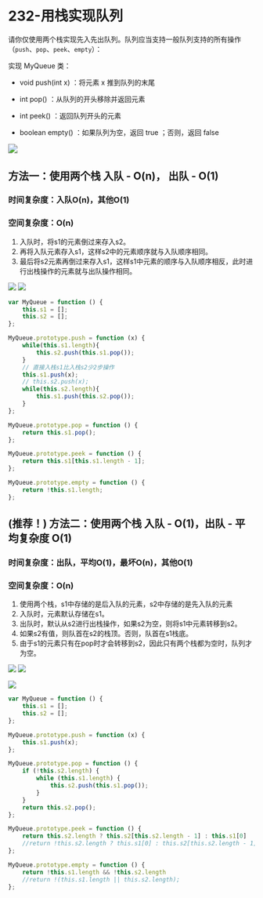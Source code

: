 # 232-用栈实现队列

请你仅使用两个栈实现先入先出队列。队列应当支持一般队列支持的所有操作（`push`、`pop`、`peek`、`empty`）：

实现 MyQueue 类：

- void push(int x) ：将元素 x 推到队列的末尾

- int pop() ：从队列的开头移除并返回元素

- int peek() ：返回队列开头的元素

- boolean empty() ：如果队列为空，返回 true ；否则，返回 false

<img src="img/题目.jpg" style="zoom:120%;" />



## 方法一：使用两个栈 入队 - O(n)， 出队 - O(1)

### 时间复杂度：入队O(n)，其他O(1)

### 空间复杂度：O(n)

1. 入队时，将s1的元素倒过来存入s2。
2. 再将入队元素存入s1，这样s2中的元素顺序就与入队顺序相同。
3. 最后将s2元素再倒过来存入s1，这样s1中元素的顺序与入队顺序相反，此时进行出栈操作的元素就与出队操作相同。

<img src="img/入队1.png" />

<img src="img/出队1.png" />

```javascript
var MyQueue = function () {
    this.s1 = [];
    this.s2 = [];
};

MyQueue.prototype.push = function (x) {
    while(this.s1.length){
        this.s2.push(this.s1.pop());
    }
    // 直接入栈s1比入栈s2少2步操作
    this.s1.push(x);
    // this.s2.push(x);
    while(this.s2.length){
        this.s1.push(this.s2.pop());
    }
};

MyQueue.prototype.pop = function () {
    return this.s1.pop();
};

MyQueue.prototype.peek = function () {
    return this.s1[this.s1.length - 1];
};

MyQueue.prototype.empty = function () {
    return !this.s1.length;
};
```



## (推荐！) 方法二：使用两个栈 入队 - O(1)，出队 - 平均复杂度 O(1)

### 时间复杂度：出队，平均O(1)，最坏O(n)，其他O(1)

### 空间复杂度：O(n)

1. 使用两个栈，s1中存储的是后入队的元素，s2中存储的是先入队的元素
2. 入队时，元素默认存储在s1。
3. 出队时，默认从s2进行出栈操作，如果s2为空，则将s1中元素转移到s2。
4. 如果s2有值，则队首在s2的栈顶。否则，队首在s1栈底。
5. 由于s1的元素只有在pop时才会转移到s2，因此只有两个栈都为空时，队列才为空。

<img src="img/入队2.png" />

<img src="img/出队2.png" />

![](img/用栈实现队列动图.gif)

```javascript
var MyQueue = function () {
    this.s1 = [];
    this.s2 = [];
};

MyQueue.prototype.push = function (x) {
    this.s1.push(x);
};

MyQueue.prototype.pop = function () {
    if (!this.s2.length) {
        while (this.s1.length) {
            this.s2.push(this.s1.pop());
        }
    }
    return this.s2.pop();
};

MyQueue.prototype.peek = function () {
    return this.s2.length ? this.s2[this.s2.length - 1] : this.s1[0]
    //return !this.s2.length ? this.s1[0] : this.s2[this.s2.length - 1];
};

MyQueue.prototype.empty = function () {
    return !this.s1.length && !this.s2.length
    //return !(this.s1.length || this.s2.length);
};
```

